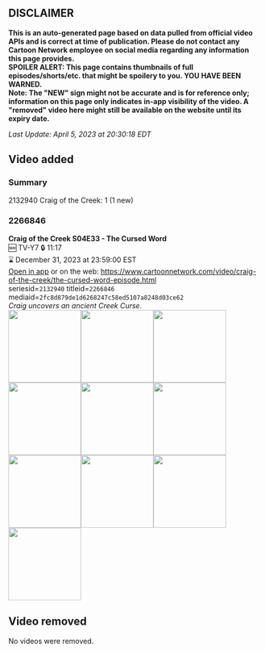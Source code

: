 ## DISCLAIMER
**This is an auto-generated page based on data pulled from official video APIs and is correct at time of publication. Please do not contact any Cartoon Network employee on social media regarding any information this page provides.**  
**SPOILER ALERT: This page contains thumbnails of full episodes/shorts/etc. that might be spoilery to you. YOU HAVE BEEN WARNED.**  
**Note: The "NEW" sign might not be accurate and is for reference only; information on this page only indicates in-app visibility of the video. A "removed" video here might still be available on the website until its expiry date.**  

_Last Update: April 5, 2023 at 20:30:18 EDT_
## Video added
### Summary
2132940 Craig of the Creek: 1 (1 new)  
### 2266846
**Craig of the Creek S04E33 - The Cursed Word**  
🆕 TV-Y7 🔒 11:17  
⌛ December 31, 2023 at 23:59:00 EST  
[Open in app](https://cnvideo.sercomkc.org/redirector.html?type=cnapp&seriesid=2132940&titleid=2266846&mediaid=2fc8d879de1d6268247c58ed5107a8248d03ce62) or on the web: https://www.cartoonnetwork.com/video/craig-of-the-creek/the-cursed-word-episode.html  
seriesid=`2132940` titleid=`2266846` mediaid=`2fc8d879de1d6268247c58ed5107a8248d03ce62`  
_Craig uncovers an ancient Creek Curse._  
<a href="https://s3.amazonaws.com/cartoonorchestrator/2266846_001_1280x720.jpg"><img src="https://s3.amazonaws.com/cartoonorchestrator/2266846_001_640x360.jpg" height="144px" /></a><a href="https://s3.amazonaws.com/cartoonorchestrator/2266846_002_1280x720.jpg"><img src="https://s3.amazonaws.com/cartoonorchestrator/2266846_002_640x360.jpg" height="144px" /></a><a href="https://s3.amazonaws.com/cartoonorchestrator/2266846_003_1280x720.jpg"><img src="https://s3.amazonaws.com/cartoonorchestrator/2266846_003_640x360.jpg" height="144px" /></a><a href="https://s3.amazonaws.com/cartoonorchestrator/2266846_004_1280x720.jpg"><img src="https://s3.amazonaws.com/cartoonorchestrator/2266846_004_640x360.jpg" height="144px" /></a><a href="https://s3.amazonaws.com/cartoonorchestrator/2266846_005_1280x720.jpg"><img src="https://s3.amazonaws.com/cartoonorchestrator/2266846_005_640x360.jpg" height="144px" /></a><a href="https://s3.amazonaws.com/cartoonorchestrator/2266846_006_1280x720.jpg"><img src="https://s3.amazonaws.com/cartoonorchestrator/2266846_006_640x360.jpg" height="144px" /></a><a href="https://s3.amazonaws.com/cartoonorchestrator/2266846_007_1280x720.jpg"><img src="https://s3.amazonaws.com/cartoonorchestrator/2266846_007_640x360.jpg" height="144px" /></a><a href="https://s3.amazonaws.com/cartoonorchestrator/2266846_008_1280x720.jpg"><img src="https://s3.amazonaws.com/cartoonorchestrator/2266846_008_640x360.jpg" height="144px" /></a><a href="https://s3.amazonaws.com/cartoonorchestrator/2266846_009_1280x720.jpg"><img src="https://s3.amazonaws.com/cartoonorchestrator/2266846_009_640x360.jpg" height="144px" /></a><a href="https://s3.amazonaws.com/cartoonorchestrator/2266846_010_1280x720.jpg"><img src="https://s3.amazonaws.com/cartoonorchestrator/2266846_010_640x360.jpg" height="144px" /></a>
## Video removed
No videos were removed.  
